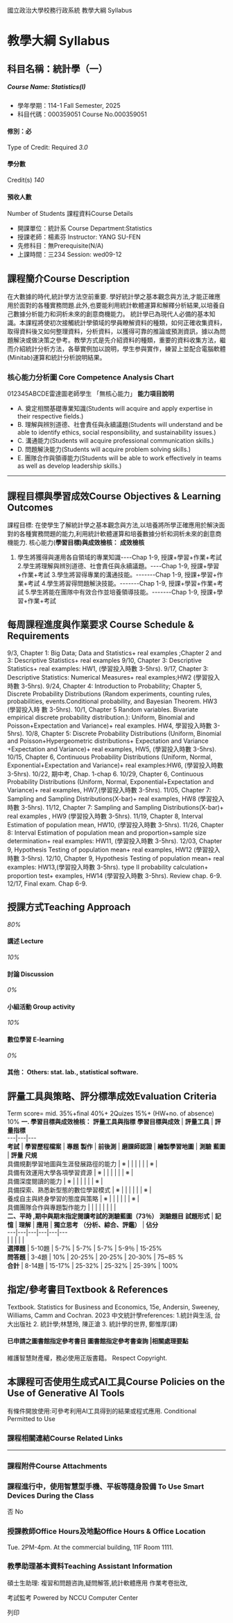 國立政治大學校務行政系統 教學大綱 Syllabus
# 教學大綱 Syllabus
##  科目名稱：統計學（一）
#####  Course Name: Statistics(I)
  * 學年學期：114-1 Fall Semester, 2025 
  * 科目代碼：000359051 Course No.000359051


#### 修別：必
Type of Credit: Required 
_3.0_
#### 學分數
Credit(s)
_140_
#### 預收人數
Number of Students
課程資料Course Details
  * 開課單位：統計系 Course Department:Statistics 
  * 授課老師：楊素芬 Instructor: YANG SU-FEN 
  * 先修科目：無Prerequisite(N/A)
  * 上課時間：三234 Session: wed09-12


##  課程簡介Course Description
在大數據的時代,統計學方法空前重要. 學好統計學之基本觀念與方法,才能正確應用於面對的各種實務問題.此外,也要能利用統計軟體運算和解釋分析結果,以培養自己數據分析能力和洞析未來的創意商機能力。
統計學已為現代人必備的基本知識。本課程將使初次接觸統計學領域的學員瞭解資料的種類，如何正確收集資料，取得資料後又如何整理資料，分析資料，以獲得可靠的推論或預測資訊，據以為問題解決或做決策之參考。教學方式是先介紹資料的種類，重要的資料收集方法，繼而介紹統計分析方法，各舉實例加以說明，學生参與實作，練習上並配合電腦軟體(Minitab)運算和統計分析說明結果。
###  核心能力分析圖 Core Competence Analysis Chart
012345ABCDE雷達圖老師學生
「無核心能力」 
**能力項目說明**
  * A. 奠定相關基礎專業知識(Students will acquire and apply expertise in their respective fields.)
  * B. 理解與辨別道德、社會責任與永續議題(Students will understand and be able to identify ethics, social responsibility, and sustainability issues.)
  * C. 溝通能力(Students will acquire professional communication skills.)
  * D. 問題解決能力(Students will acquire problem solving skills.)
  * E. 團隊合作與領導能力(Students will be able to work effectively in teams as well as develop leadership skills.)


* * *
##  課程目標與學習成效Course Objectives & Learning Outcomes 
課程目標: 在使學生了解統計學之基本觀念與方法,以培養將所學正確應用於解決面對的各種實務問題的能力,利用統計軟體運算和培養數據分析和洞析未來的創意商機能力.
核心能力(**學習目標)與成效檢核：**
**成效檢核**
1. 學生將獲得與運用各自領域的專業知識----Chap 1-9, 授課+學習+作業+考試
2.學生將理解與辨別道德、社會責任與永續議題。----Chap 1-9, 授課+學習+作業+考試
3.學生將習得專業的溝通技能。-------Chap 1-9, 授課+學習+作業+考試
4.學生將習得問題解決技能。-------Chap 1-9, 授課+學習+作業+考試
5.學生將能在團隊中有效合作並培養領導技能。-------Chap 1-9, 授課+學習+作業+考試
##  每周課程進度與作業要求 Course Schedule & Requirements
9/3, Chapter 1: Big Data; Data and Statistics+ real examples ;Chapter 2 and 3: Descriptive Statistics+ real examples
9/10, Chapter 3: Descriptive Statistics+ real examples: HW1, (學習投入時數 3-5hrs).
9/17, Chapter 3: Descriptive Statistics: Numerical Measures+ real examples;HW2 (學習投入時數 3-5hrs).
9/24, Chapter 4: Introduction to Probability; Chapter 5, Discrete Probability Distributions (Random experiments, counting rules, probabilities, events.Conditional probability, and Bayesian Theorem. HW3 (學習投入時 數 3-5hrs).
10/1, Chapter 5 Random variables. Bivariate empirical discrete probability distribution.): Uniform, Binomial and Poisson+Expectation and Variance)+ real examples. HW4, 學習投入時數 3-5hrs).
10/8, Chapter 5: Discrete Probability Distributions (Uniform, Binomial and Poisson+Hypergeometric distributions+ Expectation and Variance +Expectation and Variance)+ real examples, HW5, (學習投入時數 3-5hrs).
10/15, Chapter 6, Continuous Probability Distributions (Uniform, Normal, 
Exponential+Expectation and Variance)+ real examples:HW6, (學習投入時數 3-5hrs).
10/22, 期中考, Chap. 1-chap 6.
10/29, Chapter 6, Continuous Probability Distributions (Uniform, Normal, Exponential+Expectation and Variance)+ real examples, HW7,(學習投入時數 3-5hrs).
11/05, Chapter 7: Sampling and Sampling Distributions(X-bar)+ real examples, HW8 (學習投入時數 3-5hrs).
11/12, Chapter 7: Sampling and Sampling Distributions(X-bar)+ real examples , HW9 (學習投入時數 3-5hrs).
11/19, Chapter 8, Interval Estimation of population mean, HW10, (學習投入時數 3-5hrs).
11/26, Chapter 8: Interval Estimation of population mean and proportion+sample size determination+ real examples: HW11, (學習投入時數 3-5hrs).
12/03, Chapter 9, Hypothesis Testing of population mean+ real examples, HW12 (學習投入時數 3-5hrs).
12/10, Chapter 9, Hypothesis Testing of population mean+ real examples: HW13,(學習投入時數 3-5hrs).  type II probability calculation+ proportion test+ examples, HW14 (學習投入時數 3-5hrs). Review chap. 6-9.
12/17, Final exam. Chap 6-9.
##  授課方式Teaching Approach
_80%_
####  講述 Lecture
_10%_
####  討論 Discussion
_0%_
####  小組活動 Group activity
_10%_
####  數位學習 E-learning
_0%_
####  其他： Others: stat. lab., statistical software. 
##  評量工具與策略、評分標準成效Evaluation Criteria
Term score= mid. 35%+final 40%+ 2Quizes 15%+ (HW+no. of absence) 10%
**一. 學習目標與成效檢核：**
**評量工具與指標** **學習目標與成效** |  **評量工具** |  **評量指標**  
---|---|---  
**考試** |  **學習歷程檔案** |  **專題** **製作** |  **前後測** |  **磨課師認證** |  **繪製學習地圖** |  **測驗** **藍圖** |  **評量** **尺規**  
具備規劃學習地圖與生涯發展路徑的能力 |  ※ |  |  |  |  |  |  ※ |   
具備有效運用大學各項學習資源 |  ※ |  |  |  |  |  |  ※ |   
具備深度閱讀的能力 |  ※ |  |  |  |  |  |  ※ |   
具備探索、熟悉新型態的數位學習模式 |  ※ |  |  |  |  |  |  ※ |   
養成自主與終身學習的態度與策略 |  ※ |  |  |  |  |  |  ※ |   
具備團隊合作與專題製作能力 |  |  |  |  |  |  |  |   
**二、平時 ,期中與期末指定閱讀考試的測驗藍圖（73％）**
**測驗題目** **試題形式** |  **記憶** |  **理解** |  **應用** |  **獨立思考** **（分析、綜合、評鑑）** |  **佔分**  
---|---|---|---|---|---  
|  |  |  |  |   
**選擇題** |  5-10題 |  5-7% |  5-7% |  5-7% |  5-9％ |  15-25%  
**問答題** |  3-4題 |  10% |  20-25% |  20-25% |  20-30% |  75~85 %  
**合計** |  8-14題 |  15-17% |  25-32% |  25-32% |  25-39% |  100%  
##  指定/參考書目Textbook & References
Textbook. Statistics for Business and Economics, 15e, Andersin, Sweeney, Williams, Camm and Cochran. 2023
中文統計學references:
1.統計與生活, 台大出版社
2. 統計學;林慧玲, 陳正滄
3. 統計學的世界, 鄭惟厚(譯)
####  已申請之圖書館指定參考書目  圖書館指定參考書查詢 |相關處理要點
維護智慧財產權，務必使用正版書籍。 Respect Copyright.
##  本課程可否使用生成式AI工具Course Policies on the Use of Generative AI Tools
有條件開放使用:可參考利用AI工具得到的結果或程式應用. Conditional Permitted to Use 
###  課程相關連結Course Related Links
* * *
###  課程附件Course Attachments
###  課程進行中，使用智慧型手機、平板等隨身設備 To Use Smart Devices During the Class
否  No
###  授課教師Office Hours及地點Office Hours & Office Location
Tue. 2PM-4pm.
At the commercial building, 11F Room 1111.
###  教學助理基本資料Teaching Assistant Information
碩士生助理:
複習和問題咨詢,疑問解答,統計軟體應用
作業考卷批改,  
  
考試監考
Powered by NCCU Computer Center
  
列印
